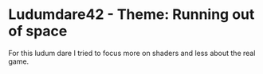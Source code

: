 # Ludumdare42 - Theme: Running out of space
For this ludum dare I tried to focus more on shaders and less about the real game.
